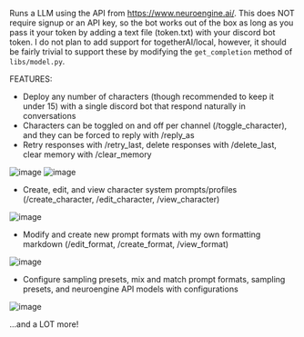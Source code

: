 Runs a LLM using the API from https://www.neuroengine.ai/. This does NOT require signup or an API key, so the bot works out of the box as long as you pass it your token by adding a text file (token.txt) with your discord bot token.
I do not plan to add support for togetherAI/local, however, it should be fairly trivial to support these by modifying the ``get_completion`` method of ``libs/model.py``.

FEATURES:
- Deploy any number of characters (though recommended to keep it under 15) with a single discord bot that respond naturally in conversations
- Characters can be toggled on and off per channel (/toggle_character), and they can be forced to reply with /reply_as
- Retry responses with /retry_last, delete responses with /delete_last, clear memory with /clear_memory

![image](https://github.com/Green0-0/Discord-LLM-v2/assets/138409197/18240302-5ee3-4496-ba8a-74a083552e29)
![image](https://github.com/Green0-0/Discord-LLM-v2/assets/138409197/903b04b7-eaa0-4876-b720-19e72053ed88)

- Create, edit, and view character system prompts/profiles (/create_character, /edit_character, /view_character)

![image](https://github.com/Green0-0/Discord-LLM-v2/assets/138409197/886166ac-35d2-4227-977e-530ffe8ac87e)

- Modify and create new prompt formats with my own formatting markdown (/edit_format, /create_format, /view_format)

![image](https://github.com/Green0-0/Discord-LLM-v2/assets/138409197/1f90a979-ec3a-49c6-ac54-f465456f3229)

- Configure sampling presets, mix and match prompt formats, sampling presets, and neuroengine API models with configurations

![image](https://github.com/Green0-0/Discord-LLM-v2/assets/138409197/fab44ffc-02ca-4788-a55e-9ee7931477b6)

...and a LOT more!
